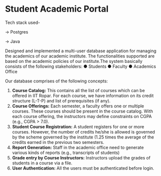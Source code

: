 # Student Academic Portal

Tech stack used-

-> Postgres

-> Java

Designed and implemented a multi-user database application for managing the academics of our academic institute. The functionalities supported are based on the academic policies of our institute.The system basically consists of the following stakeholders:
● Students
● Faculty
● Academics Office

Our database comprises of the following concepts:

1. **Course Catalog:** This contains all the list of courses which can be offered in IIT Ropar. For each
course, we have information on its credit structure (L-T-P) and list of prerequisites (if any).
2. **Course Offerings:** Each semester, a faculty offers one or multiple courses. These courses should
be present in the course catalog. With each course offering, the instructors may define constraints
on CGPA (e.g., CGPA > 7.0).
3. **Student Course Registration:** A student registers for one or more courses. However, the number of
credits he/she is allowed is governed by the scheme governed by the institute (1.25 times the
average of the credits earned in the previous two semesters.
4. **Report Generation:** Staff in the academic office need to generate various kinds of reports (e.g.,
transcripts of students)
5. **Grade entry by Course Instructors:** Instructors upload the grades of students in a course via a file.
6. **User Authentication:** All the users must be authenticated before login.

   
